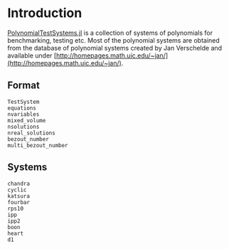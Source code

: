 # Introduction

[PolynomialTestSystems.jl](https://github.com/JuliaHomotopyContinuation/PolynomialTestSystems.jl) is a collection of systems of polynomials for benchmarking, testing etc.
Most of the polynomial systems are obtained from the database of polynomial
systems created by Jan Verschelde and available under [http://homepages.math.uic.edu/~jan/](http://homepages.math.uic.edu/~jan/).

## Format
```@docs
TestSystem
equations
nvariables
mixed_volume
nsolutions
nreal_solutions
bezout_number
multi_bezout_number
```

## Systems

```@docs
chandra
cyclic
katsura
fourbar
rps10
ipp
ipp2
boon
heart
d1
```
